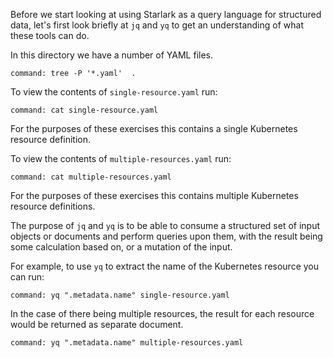 Before we start looking at using Starlark as a query language for structured
data, let's first look briefly at `jq` and `yq` to get an understanding of
what these tools can do.

In this directory we have a number of YAML files.

```terminal:execute
command: tree -P '*.yaml'  .
```

To view the contents of `single-resource.yaml` run:

```terminal:execute
command: cat single-resource.yaml
```

For the purposes of these exercises this contains a single Kubernetes resource
definition.

To view the contents of `multiple-resources.yaml` run:

```terminal:execute
command: cat multiple-resources.yaml
```

For the purposes of these exercises this contains multiple Kubernetes resource
definitions.

The purpose of `jq` and `yq` is to be able to consume a structured set of input
objects or documents and perform queries upon them, with the result being some
calculation based on, or a mutation of the input.

For example, to use `yq` to extract the name of the Kubernetes resource you can
run:

```terminal:execute
command: yq ".metadata.name" single-resource.yaml
```

In the case of there being multiple resources, the result for each resource
would be returned as separate document.

```terminal:execute
command: yq ".metadata.name" multiple-resources.yaml
```
